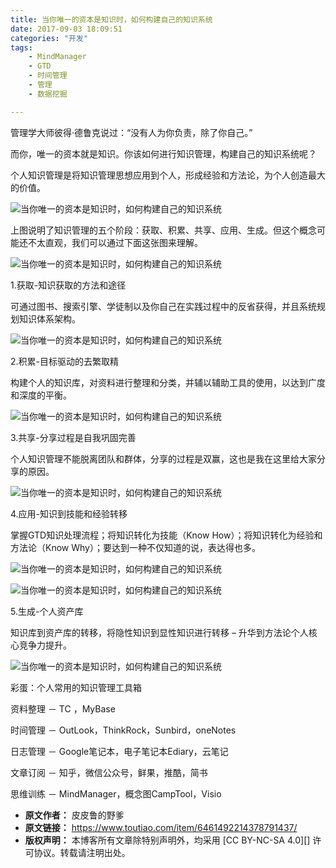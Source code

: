 ```yaml
---
title: 当你唯一的资本是知识时，如何构建自己的知识系统
date: 2017-09-03 18:09:51
categories: "开发"
tags:
	- MindManager
	- GTD
	- 时间管理
	- 管理
	- 数据挖掘

---
```


管理学大师彼得·德鲁克说过：“没有人为你负责，除了你自己。”

而你，唯一的资本就是知识。你该如何进行知识管理，构建自己的知识系统呢？

个人知识管理是将知识管理思想应用到个人，形成经验和方法论，为个人创造最大的价值。

![当你唯一的资本是知识时，如何构建自己的知识系统][EAYE-ZU22-EQYU.jpg]

上图说明了知识管理的五个阶段：获取、积累、共享、应用、生成。但这个概念可能还不太直观，我们可以通过下面这张图来理解。

![当你唯一的资本是知识时，如何构建自己的知识系统][6JVE-7FMF-3QE3.jpg]

1.获取-知识获取的方法和途径

可通过图书、搜索引擎、学徒制以及你自己在实践过程中的反省获得，并且系统规划知识体系架构。

![当你唯一的资本是知识时，如何构建自己的知识系统][77ZZ-Q3BZ-ER3U.jpg]

2.积累-目标驱动的去繁取精

构建个人的知识库，对资料进行整理和分类，并辅以辅助工具的使用，以达到广度和深度的平衡。

![当你唯一的资本是知识时，如何构建自己的知识系统][MEN6-NR6N-6RZY.jpg]

3.共享-分享过程是自我巩固完善

个人知识管理不能脱离团队和群体，分享的过程是双赢，这也是我在这里给大家分享的原因。

![当你唯一的资本是知识时，如何构建自己的知识系统][ZUEJ-QJBB-YZZE.jpg]

4.应用-知识到技能和经验转移

掌握GTD知识处理流程；将知识转化为技能（Know How）；将知识转化为经验和方法论（Know Why）；要达到一种不仅知道的说，表达得也多。

![当你唯一的资本是知识时，如何构建自己的知识系统][6RF2-Q2IN-ABVM.jpg]

![当你唯一的资本是知识时，如何构建自己的知识系统][MQB2-UY2M-JIAF.jpg]

5.生成-个人资产库

知识库到资产库的转移，将隐性知识到显性知识进行转移 – 升华到方法论个人核心竞争力提升。

![当你唯一的资本是知识时，如何构建自己的知识系统][2UYB-YAAR-7ZF2.jpg]

彩蛋：个人常用的知识管理工具箱

资料整理 － TC ，MyBase

时间管理 － OutLook，ThinkRock，Sunbird，oneNotes

日志管理 － Google笔记本，电子笔记本Ediary，云笔记

文章订阅 － 知乎，微信公众号，鲜果，推酷，简书

思维训练 － MindManager，概念图CampTool，Visio


[EAYE-ZU22-EQYU.jpg]: /pro/os/crawler/EAYE-ZU22-EQYU.jpg
[6JVE-7FMF-3QE3.jpg]: /pro/os/crawler/6JVE-7FMF-3QE3.jpg
[77ZZ-Q3BZ-ER3U.jpg]: /pro/os/crawler/77ZZ-Q3BZ-ER3U.jpg
[MEN6-NR6N-6RZY.jpg]: /pro/os/crawler/MEN6-NR6N-6RZY.jpg
[ZUEJ-QJBB-YZZE.jpg]: /pro/os/crawler/ZUEJ-QJBB-YZZE.jpg
[6RF2-Q2IN-ABVM.jpg]: /pro/os/crawler/6RF2-Q2IN-ABVM.jpg
[MQB2-UY2M-JIAF.jpg]: /pro/os/crawler/MQB2-UY2M-JIAF.jpg
[2UYB-YAAR-7ZF2.jpg]: /pro/os/crawler/2UYB-YAAR-7ZF2.jpg
 *  **原文作者：** 皮皮鲁的野爹
 *  **原文链接：** https://www.toutiao.com/item/6461492214378791437/
 *  **版权声明：** 本博客所有文章除特别声明外，均采用 [CC BY-NC-SA 4.0][] 许可协议。转载请注明出处。